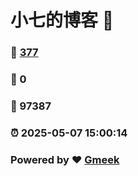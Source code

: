 # 小七的博客 :link:  
### :page_facing_up: [377](/tag.html) 
### :speech_balloon: 0 
### :hibiscus: 97387 
### :alarm_clock: 2025-05-07 15:00:14 
### Powered by :heart: [Gmeek](https://github.com/Meekdai/Gmeek)
